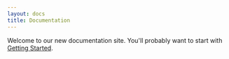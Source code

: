 ```yaml
---
layout: docs
title: Documentation
---
```

Welcome to our new documentation site. You'll probably want to start with [Getting Started](/docs/basics/getting-started).